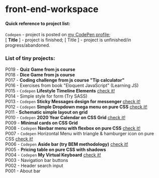 # front-end-workspace

#### Quick reference to project list:  
`Codepen` - project is posted on [my CodePen profile](https://codepen.io/ryuuto829);  
\[ **Title** \] - project is finished; \[ Title \] - project is unfinished/in progress/abandoned.  

### List of tiny projects:  
P019 - **Quiz Game from js course**  
P018 - **Dice Game from js course**  
P017 - **Coding challenge from js course "Tip calculator"**  
P016 - Exercises from book "Eloquent JavaScript" (Learning JS)  
P015 - `Codepen` **Lifestyle Timeline Elements** [check it!](https://codepen.io/ryuuto829/pen/RwPXNWb)  
P014 - Simple style for form (Try SASS)  
P013 - `Codepen` **Sticky Messages design for messenger** [check it!](https://codepen.io/ryuuto829/pen/WNvmPaw)  
P012 - `Codepen` **Simple Dropdown mega menu on pure CSS** [check it!](https://codepen.io/ryuuto829/pen/poJYQJW)  
P011 - **Schematic simple layout on grid**  
P010 - `Codepen` **2020 Year Calendar on CSS Grid** [check it!](https://codepen.io/ryuuto829/pen/oNXVxGa)  
P009 - **Minimal cards on CSS Grid**  
P008 - `Codepen` **Navbar menu with flexbox on pure CSS** [check it!](https://codepen.io/ryuuto829/pen/LYVqmrO)  
P007 - `Codepen` Horizontal Menu with triangle & hamburger icon on pure CSS [check it!](https://codepen.io/ryuuto829/pen/mdJvWaa)  
P006 - `Codepen` **Aside bar (try BEM methodology)** [check it!](https://codepen.io/ryuuto829/pen/mdJvmXd)  
P005 - **Pricing table on pure CSS with shadows**  
P004 - `Codepen` **My Virtual Keyboard** [check it!](https://codepen.io/ryuuto829/pen/yLNGmJL)  
P003 - Navigation bar buttons  
P002 - Header search input  
P001 - About bar  